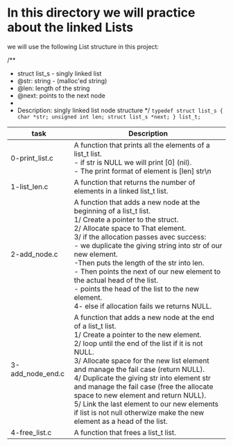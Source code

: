 # In this directory we will practice about the linked Lists

we will use the following List structure in this project:

/**
 * struct list_s - singly linked list
 * @str: string - (malloc'ed string)
 * @len: length of the string
 * @next: points to the next node
 *
 * Description: singly linked list node structure
 */
`typedef struct list_s
{
    char *str;
    unsigned int len;
    struct list_s *next;
} list_t;`

| task	| Description |
| ----- | ----------- |
| 0-print_list.c | A function that prints all the elements of a list_t list.<br/>- if str is NULL we will print [0] (nil).<br/> - The print format of element is [len] str\n  |
| 1-list_len.c | A function that returns the number of elements in a linked list_t list. |
| 2-add_node.c | A function that adds a new node at the beginning of a list_t list.<br/> 1/ Create a pointer to the struct. <br/> 2/ Allocate space to That element.<br/> 3/ if the allocation passes avec success:<br/> - we duplicate the giving string into str of our new element. <br/> -Then puts the length of the str into len. <br/> - Then points the next of our new element to the actual head of the list. <br/>- points the head of the list to the new element.<br/> 4- else if allocation fails we returns NULL. |
| 3-add_node_end.c | A function that adds a new node at the end of a list_t list.<br/> 1/ Create a pointer to the new element.<br/> 2/ loop until the end of the list if it is not NULL.<br/> 3/ Allocate space for the new list element and manage the fail case (return NULL).<br/> 4/ Duplicate the giving str into element str and manage the fail case (free the allocate space to new element and return NULL).<br/> 5/ Link the last element to our new elements if list is not null otherwize make the new element as a head of the list.|
| 4-free_list.c | A function that frees a list_t list.|
